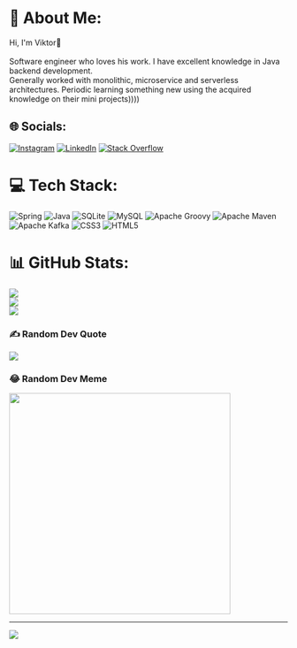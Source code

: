 # 💫 About Me:
Hi, I'm Viktor👋<br><br>Software engineer who loves his work. I have excellent knowledge in Java backend development.<br>Generally worked with monolithic, microservice and serverless architectures. Periodic learning something new using the acquired knowledge on their mini projects))))<br>


## 🌐 Socials:
[![Instagram](https://img.shields.io/badge/Instagram-%23E4405F.svg?logo=Instagram&logoColor=white)](https://www.instagram.com/vitek_vorobei) [![LinkedIn](https://img.shields.io/badge/LinkedIn-%230077B5.svg?logo=linkedin&logoColor=white)](https://www.linkedin.com/in/viktorvorobyev/) [![Stack Overflow](https://img.shields.io/badge/-Stackoverflow-FE7A16?logo=stack-overflow&logoColor=white)](https://stackoverflow.com/users/24667804/%d0%92%d0%b8%d0%ba%d1%82%d0%be%d1%80-%d0%92%d0%be%d1%80%d0%be%d0%b1%d1%8c%d0%b5%d0%b2?tab=profile) 

# 💻 Tech Stack:
![Spring](https://img.shields.io/badge/spring-%236DB33F.svg?style=for-the-badge&logo=spring&logoColor=white) ![Java](https://img.shields.io/badge/java-%23ED8B00.svg?style=for-the-badge&logo=openjdk&logoColor=white) ![SQLite](https://img.shields.io/badge/sqlite-%2307405e.svg?style=for-the-badge&logo=sqlite&logoColor=white) ![MySQL](https://img.shields.io/badge/mysql-%2300000f.svg?style=for-the-badge&logo=mysql&logoColor=white) ![Apache Groovy](https://img.shields.io/badge/Apache%20Groovy-4298B8.svg?style=for-the-badge&logo=Apache+Groovy&logoColor=white) ![Apache Maven](https://img.shields.io/badge/Apache%20Maven-C71A36?style=for-the-badge&logo=Apache%20Maven&logoColor=white) ![Apache Kafka](https://img.shields.io/badge/Apache%20Kafka-000?style=for-the-badge&logo=apachekafka) ![CSS3](https://img.shields.io/badge/css3-%231572B6.svg?style=for-the-badge&logo=css3&logoColor=white) ![HTML5](https://img.shields.io/badge/html5-%23E34F26.svg?style=for-the-badge&logo=html5&logoColor=white)
# 📊 GitHub Stats:
![](https://github-readme-stats.vercel.app/api?username=SpaceCyborgKiller&theme=dark&hide_border=false&include_all_commits=true&count_private=true)<br/>
![](https://github-readme-streak-stats.herokuapp.com/?user=SpaceCyborgKiller&theme=dark&hide_border=false)<br/>
![](https://github-readme-stats.vercel.app/api/top-langs/?username=SpaceCyborgKiller&theme=dark&hide_border=false&include_all_commits=true&count_private=true&layout=compact)

### ✍️ Random Dev Quote
![](https://quotes-github-readme.vercel.app/api?type=horizontal&theme=radical)

### 😂 Random Dev Meme
<img src='https://randommeme-five.vercel.app/' style="height: 400px;"/>

---
[![](https://visitcount.itsvg.in/api?id=SpaceCyborgKiller&icon=2&color=3)](https://visitcount.itsvg.in)

<!-- Proudly created with GPRM ( https://gprm.itsvg.in ) -->
